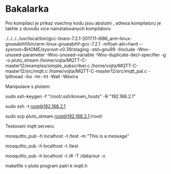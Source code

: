 # Bakalarka
Pro kompilaci je prikaz vsechny kodu jsou abslutni , adresa kompilatoru je takhle z duvodu vice nainstalovanych kompilatoru

./../../../usr/local/bin/gcc-linaro-7.2.1-2017.11-i686_arm-linux-gnueabihf/bin/arm-linux-gnueabihf-gcc-7.2.1 -mfloat-abi=hard  --sysroot=$HOME/sysroot-v0.39/staging -std=gnu99 -Iinclude -Wno-unused-parameter -Wno-unused-variable -Wno-duplicate-decl-specifier -g -o pluto_stream /home/vojta/MQTT-C-master12/examples/simple_subscriber.c /home/vojta/MQTT-C-master12/src/mqtt.c /home/vojta/MQTT-C-master12/src/mqtt_pal.c -lpthread -liio -lm -lrt -Wall -Wextra

Manipulace s plutem:

sudo ssh-keygen -f "/root/.ssh/known_hosts" -R "192.168.2.1"

sudo ssh -t root@192.168.2.1 

sudo scp pluto_stream  root@192.168.2.1:/root/


Testovani mqtt serveru


mosquitto_pub -h localhost -t /test -m "This is a message"

mosquitto_sub -h localhost -t /test

mosquitto_sub -h localhost -t /# -T /data/out -v


makefile v pluto program patri k mqtt.h
